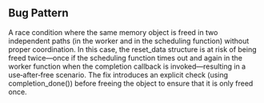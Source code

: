 ## Bug Pattern

A race condition where the same memory object is freed in two independent paths (in the worker and in the scheduling function) without proper coordination. In this case, the reset_data structure is at risk of being freed twice—once if the scheduling function times out and again in the worker function when the completion callback is invoked—resulting in a use‐after‐free scenario. The fix introduces an explicit check (using completion_done()) before freeing the object to ensure that it is only freed once.